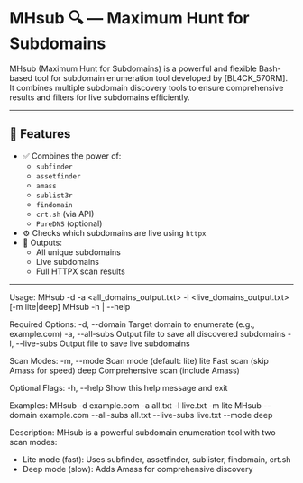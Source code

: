# MHsub 🔍 — Maximum Hunt for Subdomains

MHsub (Maximum Hunt for Subdomains) is a powerful and flexible Bash-based tool for subdomain enumeration tool developed by [BL4CK_570RM]. It combines multiple subdomain discovery tools to ensure comprehensive results and filters for live subdomains efficiently.

---

## 📌 Features

- ✅ Combines the power of:
  - `subfinder`
  - `assetfinder`
  - `amass`
  - `sublist3r`
  - `findomain`
  - `crt.sh` (via API)
  - `PureDNS` (optional)
- ⚙️ Checks which subdomains are live using `httpx`
- 📁 Outputs:
  - All unique subdomains
  - Live subdomains
  - Full HTTPX scan results

---

Usage:
  MHsub -d <domain> -a <all_domains_output.txt> -l <live_domains_output.txt> [-m lite|deep]
  MHsub -h | --help

Required Options:
  -d, --domain        Target domain to enumerate (e.g., example.com)
  -a, --all-subs      Output file to save all discovered subdomains
  -l, --live-subs     Output file to save live subdomains

Scan Modes:
  -m, --mode          Scan mode (default: lite)
      lite            Fast scan (skip Amass for speed)
      deep            Comprehensive scan (include Amass)

Optional Flags:
  -h, --help          Show this help message and exit

Examples:
  MHsub -d example.com -a all.txt -l live.txt -m lite
  MHsub --domain example.com --all-subs all.txt --live-subs live.txt --mode deep

Description:
  MHsub is a powerful subdomain enumeration tool with two scan modes:
  - Lite mode (fast): Uses subfinder, assetfinder, sublister, findomain, crt.sh
  - Deep mode (slow): Adds Amass for comprehensive discovery
